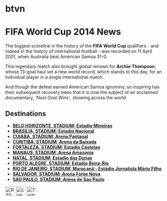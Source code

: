 # btvn
<!DOCTYPE html>
<html lang="en">
<head>
    <meta charset="UTF-8">
    <meta name="viewport" content="width=device-width, initial-scale=1.0">
    <title>FIFA World Cup 2014 News</title>
</head>
<body>
  <h1>FIFA World Cup 2014 News</h1>
    <p>The biggest scoreline in the history of the <b>FIFA World Cup </b> qualifiers - and indeed in the history of international football - was recorded on 11 April 2001, when Australia beat American Samoa 31-0.</p>
    <p>This legendary match also brought global renown for <b>Archie Thompson</b>, whose 13-goal haul set a new world record, which stands to this day, for an individual player in a single international match.</p>
    <p>And though the defeat earned American Samoa ignominy, so inspiring has their subsequent recovery been that it is now the subject of an acclaimed documentary, <i>'Next Goal Wins'</i>, showing across the world.</p>

  <h2>Destinations</h2>
  <ul>
    <li> <b> <a href="https://vi.wikipedia.org/wiki/Major_League_Soccer">BELO HORIZONTE, STADIUM: Estadio Mineirao  </a> </b></li>
    <li> <b> <a href="https://vi.wikipedia.org/wiki/Bank_Street_(s%C3%A2n_b%C3%B3ng_%C4%91%C3%A1)">BRASILIA, STADIUM: Estadio Nacional  </a> </b></li>
    <li> <b> <a href="https://vi.wikipedia.org/wiki/B%C3%B3ng_rugby">CUIABA, STADIUM: Arena Pantanal  </a> </b></li>
    <li> <b> <a href="https://dictionary.cambridge.org/">CURITIBA, STADIUM: Arena da Baixada  </a> </b></li>
    <li> <b> <a href="https://vi.wikipedia.org/wiki/Major_League_Soccer">FORTALEZA, STADIUM: Estadio Castelao  </a> </b></li>
    <li> <b> <a href="https://www.msn.com/vi-vn/sports/soccer/uefa_europa_league/game-center/sp-id-53160579?ocid=msedgntphdr&cvid=99ebd575555d4af793f4454517147b7a&ei=12">MANAUS, STADIUM: Arena Amazonia </a> </b></li>
    <li> <b> <a href="https://vi.wikipedia.org/wiki/Major_League_Soccer">NATAL, STADIUM: Estadio das Dunas  </a> </b></li>
    <li> <b> <a href="https://vi.wikipedia.org/wiki/Major_League_Soccer">PORTO ALEGRE, STADIUM: Estadio Beira-Rio  </a> </b></li>
    <li> <b> <a href="https://www.msn.com/vi-vn/sports/soccer/uefa_europa_league/game-center/sp-id-53160587?ocid=msedgntphdr&cvid=f8d818ba8edb4415b8f5018e344e2bb5&ei=19">RIO DE JANEIRO, STADIUM: Maracanã - Estádio Jornalista Mário Filho </a> </b></li>
    <li> <b> <a href="https://vi.wikipedia.org/wiki/Major_League_Soccer">SALVADOR, STADIUM: Arena Fonte Nova </a> </b></li>
    <li> <b> <a href="https://www.livescore.com/en/">SAO PAULO, STADIUM: Arena de Sao Paulo </a> </b></li>
  </ul>
  <footer>
    <img src="rss.jpg" width="30" height="30"alt="RSS Feed">
    <img src="linkedin.jpg" width="30" height="30"alt="LinkedIn">
    <img src="twitter.jpg" width="30" height="30"alt="Twitter">
  
</footer>
</body>
</html>
